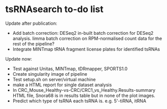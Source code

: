 # tsRNAsearch to-do list

Update after publication:
* Add batch correction: DESeq2 in-built batch correction for DESeq2 analysis. limma batch correction on RPM-normalised count data for the rest of the pipeline?
* Integrate MINTmap tRNA fragment license plates for identified tsRNAs

Update now:
* Test against Unitas, MINTmap, tDRmapper, SPORTS1.0
* Create singularity image of pipeline
* Test setup.sh on server/virtual machine
* make a HTML report for single dataset analysis
* In CRC_Mouse_Healthy-vs-CRC/CRC1_vs_Healthy.Results-summary HTML file, Snora68 is in results table but in none of the plot images.
* Predict which type of tsRNA each tsRNA is. e.g. 5'-tiRNA, itRNA
